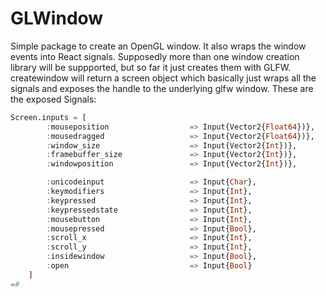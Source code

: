 # GLWindow
Simple package to create an OpenGL window.
It also wraps the window events into React signals.
Supposedly more than one window creation library will be suppported, but so far it just creates them with GLFW.
createwindow will return a screen object which basically just wraps all the signals and exposes the handle to the underlying glfw window.
These are the exposed Signals:
```Julia
Screen.inputs = [
		:mouseposition					=> Input{Vector2{Float64})},
		:mousedragged 					=> Input{Vector2{Float64})},
		:window_size					=> Input{Vector2{Int})},
		:framebuffer_size 				=> Input{Vector2{Int})},
		:windowposition					=> Input{Vector2{Int})},

		:unicodeinput					=> Input{Char},
		:keymodifiers					=> Input{Int},
		:keypressed 					=> Input{Int},
		:keypressedstate				=> Input{Int},
		:mousebutton 					=> Input{Int},
		:mousepressed					=> Input{Bool},
		:scroll_x						=> Input{Int},
		:scroll_y						=> Input{Int},
		:insidewindow 					=> Input{Bool},
		:open 							=> Input{Bool}
	]
=#
```
